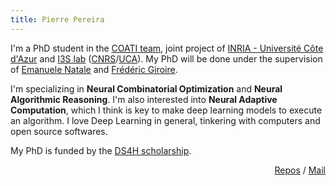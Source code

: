 ```yaml
---
title: Pierre Pereira
---
```


I'm a PhD student in the [COATI team][coati], joint project of [INRIA - Université Côte
d'Azur][inria] and [I3S lab][i3s] ([CNRS][cnrs]/[UCA][uca]). My PhD will be done under the
supervision of [Emanuele Natale][ema-natale] and [Frédéric Giroire][fred-giroire].

I'm specializing in **Neural Combinatorial Optimization** and **Neural Algorithmic Reasoning**. I'm
also interested into **Neural Adaptive Computation**, which I think is key to make deep learning
models to execute an algorithm. I love Deep Learning in general, tinkering with computers and open
source softwares.

My PhD is funded by the [DS4H scholarship][ds4h].

<p class="socials"><a href="https://github.com/pierrot-lc/">Repos</a> / <a href="mailto:pierrot-lc.website@proton.me">Mail</a></p>
<style>
  .socials {
    text-align: right;
  }
</style>

[cnrs]:         http://www.cnrs.fr/
[coati]:        https://team.inria.fr/coati/team-members/
[ds4h]:         https://ds4h.univ-cotedazur.fr/
[ema-natale]:   https://natema.github.io/ema-webpage/
[fred-giroire]: https://www-sop.inria.fr/members/Frederic.Giroire/
[i3s]:          http://www.i3s.unice.fr/
[inria]:        https://www.inria.fr/en/inria-centre-universite-cote-azur
[uca]:          https://univ-cotedazur.fr/
[unice]:        http://www.unice.fr/
